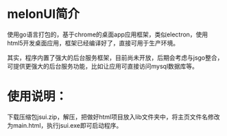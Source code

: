 # melonUI简介

使用go语言打包的，基于chrome的桌面app应用框架，类似electron，使用html5开发桌面应用，框架已经编译好了，直接可用于生产环境。

其实，程序内置了强大的后台服务框架，目前尚未开放，后期会考虑与jsgo整合，可提供更强大的后台服务功能，比如让应用可直接访问mysql数据库等。


# 使用说明：
下载压缩包jsui.zip，解压，把做好html项目放入lib文件夹中，将主页文件名修改为main.html，执行jsui.exe即可启动程序。
